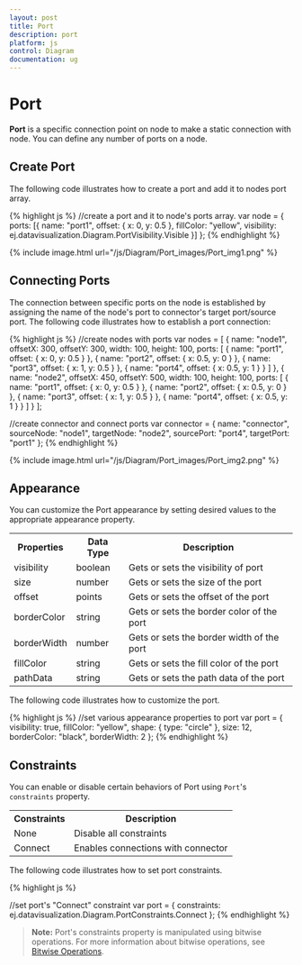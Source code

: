 ```yaml
---
layout: post
title: Port
description: port
platform: js
control: Diagram
documentation: ug
---
```


# Port

**Port** is a specific connection point on node to make a static connection with node. You can define any number of ports on a node. 

## Create Port

The following code illustrates how to create a port and add it to nodes port array.

{% highlight js %}
//create a port and it to node's ports array. 
var node = {
   ports: [{
      name: "port1",
      offset: {
         x: 0,
         y: 0.5
      },
      fillColor: "yellow",
      visibility: ej.datavisualization.Diagram.PortVisibility.Visible
   }]
};
{% endhighlight %}

{% include image.html url="/js/Diagram/Port_images/Port_img1.png" %}

## Connecting Ports

The connection between specific ports on the node is established by assigning the name of the node's port to connector's target port/source port. The following code illustrates how to establish a port connection:

{% highlight js %}
//create nodes with ports
var nodes = [
    {
        name: "node1",
        offsetX: 300,
        offsetY: 300,
        width: 100,
        height: 100,
        ports: [
            { name: "port1", offset: { x: 0, y: 0.5 } },
            { name: "port2", offset: { x: 0.5, y: 0 } },
            { name: "port3", offset: { x: 1, y: 0.5 } },
            { name: "port4", offset: { x: 0.5, y: 1 } }
        ]
    },
    {
        name: "node2",
        offsetX: 450,
        offsetY: 500,
        width: 100,
        height: 100,
        ports: [
            { name: "port1", offset: { x: 0, y: 0.5 } },
            { name: "port2", offset: { x: 0.5, y: 0 } },
            { name: "port3", offset: { x: 1, y: 0.5 } },
            { name: "port4", offset: { x: 0.5, y: 1 } }
        ]
    }
];


//create connector and connect ports
var connector = {
   name: "connector",
   sourceNode: "node1",
   targetNode: "node2",
   sourcePort: "port4",
   targetPort: "port1"
};
{% endhighlight %}

{% include image.html url="/js/Diagram/Port_images/Port_img2.png" %}

## Appearance

You can customize the Port appearance by setting desired values to the appropriate appearance property.

<table>
<tr>
<th>
Properties</th><th>
Data Type</th><th>
Description</th></tr>
<tr>
<td>
visibility</td><td>
boolean</td><td>
Gets or sets the visibility of port</td></tr>
<tr>
<td>
size</td><td>
number</td><td>
Gets or sets the size of the port</td></tr>
<tr>
<td>
offset</td><td>
points</td><td>
Gets or sets the offset of the port</td></tr>
<tr>
<td>
borderColor</td><td>
string</td><td>
Gets or sets the border color of the port</td></tr>
<tr>
<td>
borderWidth</td><td>
number</td><td>
Gets or sets the border width of the port</td></tr>
<tr>
<td>
fillColor</td><td>
string</td><td>
Gets or sets the fill color of the port</td></tr>
<tr>
<td>
pathData</td><td>
string</td><td>
Gets or sets the path data of the port</td></tr>
</table>

The following code illustrates how to customize the port.

{% highlight js %}
//set various appearance properties to port
var port = {
   visibility: true,
   fillColor: "yellow",
   shape: {
      type: "circle"
   },
   size: 12,
   borderColor: "black",
   borderWidth: 2
};
{% endhighlight %}

## Constraints

You can enable or disable certain behaviors of Port using `Port`'s `constraints` property. 

<table>
<tr>
<th>
Constraints</th><th>
Description</th></tr>
<tr>
<td>
None</td><td>
Disable all constraints</td></tr>
<tr>
<td>
Connect</td><td>
Enables connections with connector</td></tr>
</table>

The following code illustrates how to set port constraints.

{% highlight js %}

//set port's "Connect" constraint
var port = {
   constraints: ej.datavisualization.Diagram.PortConstraints.Connect
};
{% endhighlight %}

> **Note:** Port's constraints property is manipulated using bitwise operations. For more information about bitwise operations, see [Bitwise Operations](/js/Diagram/How-To/Bitwise-Operations).
